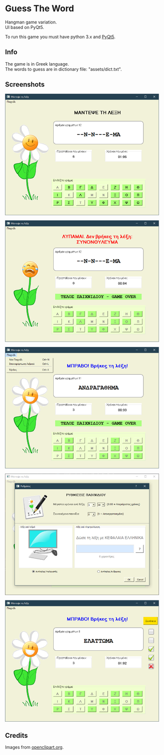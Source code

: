 # Guess The Word
Hangman game variation.\
UI based on PyQt5.

To run this game you must have python 3.x and [PyQt5](https://pypi.org/project/PyQt5/).

## Info
The game is in Greek language.\
The words to guess are in dictionary file: "assets/dict.txt".

## Screenshots
![Game screenshot](https://github.com/sakalist/GuessTheWord/blob/master/assets/images/screenshot1.png)

![Winning screenshot](https://github.com/sakalist/GuessTheWord/blob/master/assets/images/screenshot2.png)

![Loosing screenshot](https://github.com/sakalist/GuessTheWord/blob/master/assets/images/screenshot3.png)

![Settings screenshot](https://github.com/sakalist/GuessTheWord/blob/master/assets/images/screenshot4.png)

![Multi game screenshot](https://github.com/sakalist/GuessTheWord/blob/master/assets/images/screenshot5.png)

## Credits
Images from [openclipart.org](https://openclipart.org).
